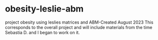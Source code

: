 # obesity-leslie-abm
project obesity using leslies matrices and ABM-Created August 2023
This corresponds to the overall project and will include materials from the time Sebastia D. and I began to work on it. 
